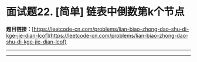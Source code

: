 # 面试题22. [简单] 链表中倒数第k个节点

**题目链接：**[https://leetcode-cn.com/problems/lian-biao-zhong-dao-shu-di-kge-jie-dian-lcof](https://leetcode-cn.com/problems/lian-biao-zhong-dao-shu-di-kge-jie-dian-lcof)

---

<Cards card="leetcode_面试题22_lian-biao-zhong-dao-shu-di-kge-jie-dian-lcof"></Cards>

---

```

```